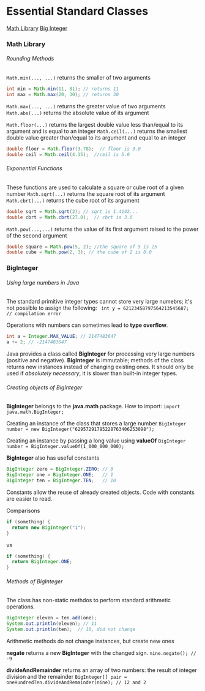 # Essential Standard Classes
[Math Library](#Math-Library)
[Big Integer](#BigInteger)


### Math Library
###### Rounding Methods

`Math.min(..., ...)` returns the smaller of two arguments

``` java
int min = Math.min(11, 81); // returns 11
int max = Math.max(20, 30); // returns 30
```

`Math.max(..., ...)` returns the greater value of two arguments
`Math.abs(...)` returns the absolute value of its argument

`Math.floor(...)` returns the largest double value less than/equal to its argument and is equal to an integer
`Math.ceil(...)` returns the smallest double value greater than/equal to its argument and equal to an integer

``` java
double floor = Math.floor(3.78);  // floor is 3.0
double ceil = Math.ceil(4.15);  //ceil is 5.0
```

###### Exponential Functions
These functions are used to calculate a square or cube root of a given number
`Math.sqrt(...)` returns the square root of its argument
`Math.cbrt(...)` returns the cube root of its argument

``` java
double sqrt = Math.sqrt(2); // sqrt is 1.4142...
double cbrt = Math.cbrt(27.0);  // cbrt is 3.0
```

`Math.pow(...,...)` returns the value of its first argument raised to the power of the second argument

``` java
double square = Math.pow(5, 2); //the square of 5 is 25
double cube = Math.pow(2, 3); // the cube of 2 is 8.0
```

### BigInteger
###### Using large numbers in Java
The standard primitive integer types cannot store very large numebrs; it's not possible to assign the following:
` int y = 62123458797564213545687;  // compilation error`

Operations with numbers can sometimes lead to **type overflow**.

``` java
int a = Integer.MAX_VALUE; // 2147483647
a += 2; // -2147483647
```

Java provides a class called **BigInteger** for processing very large numbers (positive and negative). **BigInteger** is immutable; methods of the class returns new instances instead of changing existing ones. It should only be used if *absolutely necessary*, it is slower than built-in integer types.

###### Creating objects of BigInteger
**BigInteger** belongs to the **java.math** package.
How to import: `import java.math.BigInteger;`

Creating an instance of the class that stores a large number
`BigInteger number = new BigInteger("62957291795228763406253098");`

Creating an instance by passing a long value using **valueOf**
`BigInteger number = BigInteger.valueOf(1_000_000_000);`

**BigInteger** also has useful constants
``` java
BigInteger zero = BigInteger.ZERO; // 0
BigInteger one = BigInteger.ONE;   // 1
BigInteger ten = BigInteger.TEN;   // 10
```

Constants allow the reuse of already created objects. Code with constants are easier to read.

Comparisons
``` java
if (something) {
  return new BigInteger("1");
}
```
vs
``` java
if (something) {
  return BigInteger.ONE;
}
```

###### Methods of BigInteger
The class has non-static methdos to perform standard arithmetic operations.
``` java
BigInteger eleven = ten.add(one);
System.out.println(eleven); // 11
System.out.println(ten);  // 10, did not change
```

Arithmetic methods do not change instances, but create new ones

**negate** returns a new **BigInteger** with the changed sign.
`nine.negate(); // -9`

**divideAndRemainder** returns an array of two numbers: the result of integer division and the remainder
`BigInteger[] pair = oneHundredTen.divideAndRemainder(nine); // 12 and 2`
